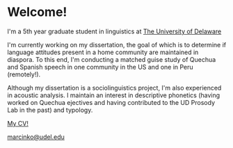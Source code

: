 <html>
<head>
  
</head>
<body>

<h1>Welcome!</h1>

<p>I'm a 5th year graduate student in linguistics at <a href="https://www.lingcogsci.udel.edu/" target="_blank">The University of Delaware</a> </p> 
  
<p>I'm currently working on my dissertation, the goal of which is to determine if language attitudes present in a home community are maintained in diaspora. To this end, I'm conducting a matched guise study of Quechua and Spanish speech in one community in the US and one in Peru (remotely!). </p>
  
<p> Although my dissertation is a sociolinguistics project, I'm also experienced in acoustic analysis. I maintain an interest in descriptive phonetics (having worked on Quechua ejectives and having contributed to the UD Prosody Lab in the past) and typology.</p>
  
<a href="./MM_CV_Feb_22.pdf" target="blank">My CV!</a>
  
 <a href="mailto:marcinko@udel.edu">marcinko@udel.edu</a>


</body>
</html>
